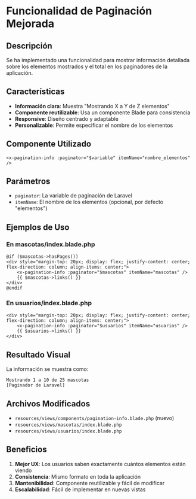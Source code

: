 # Funcionalidad de Paginación Mejorada

## Descripción
Se ha implementado una funcionalidad para mostrar información detallada sobre los elementos mostrados y el total en los paginadores de la aplicación.

## Características
- **Información clara**: Muestra "Mostrando X a Y de Z elementos"
- **Componente reutilizable**: Usa un componente Blade para consistencia
- **Responsive**: Diseño centrado y adaptable
- **Personalizable**: Permite especificar el nombre de los elementos

## Componente Utilizado
```blade
<x-pagination-info :paginator="$variable" itemName="nombre_elementos" />
```

## Parámetros
- `paginator`: La variable de paginación de Laravel
- `itemName`: El nombre de los elementos (opcional, por defecto "elementos")

## Ejemplos de Uso

### En mascotas/index.blade.php
```blade
@if ($mascotas->hasPages())
<div style="margin-top: 20px; display: flex; justify-content: center; flex-direction: column; align-items: center;">
    <x-pagination-info :paginator="$mascotas" itemName="mascotas" />
    {{ $mascotas->links() }}
</div>
@endif
```

### En usuarios/index.blade.php
```blade
<div style="margin-top: 20px; display: flex; justify-content: center; flex-direction: column; align-items: center;">
    <x-pagination-info :paginator="$usuarios" itemName="usuarios" />
    {{ $usuarios->links() }}
</div>
```

## Resultado Visual
La información se muestra como:
```
Mostrando 1 a 10 de 25 mascotas
[Paginador de Laravel]
```

## Archivos Modificados
- `resources/views/components/pagination-info.blade.php` (nuevo)
- `resources/views/mascotas/index.blade.php`
- `resources/views/usuarios/index.blade.php`

## Beneficios
1. **Mejor UX**: Los usuarios saben exactamente cuántos elementos están viendo
2. **Consistencia**: Mismo formato en toda la aplicación
3. **Mantenibilidad**: Componente reutilizable y fácil de modificar
4. **Escalabilidad**: Fácil de implementar en nuevas vistas 